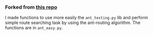 ### Forked from [this repo](https://github.com/LNantfarm/ant-routing-simul)

I made functions to use more easily the `ant_testing.py` lib and perform simple route searching task by using the ant-routing algorithm. The functions are in `ant_easy.py`.
